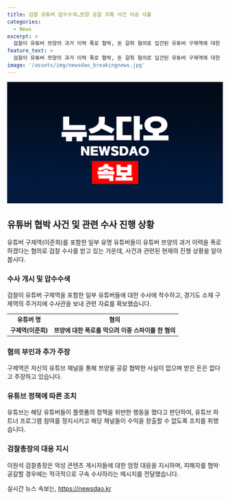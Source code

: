 ```yaml
---
title: 검찰 유튜버 압수수색…쯔양 공갈 의혹 사건 이송 사흘
categories:
  - News
excerpt: >
  검찰이 유튜버 쯔양의 과거 이력 폭로 협박, 돈 갈취 혐의로 입건된 유튜버 구제역에 대한 강제수사에 착수. 구제역이 쯔양과의 혐의 소각 경비, 혼란 섞인 과거 폭로 제안에 대한 해명과 혐의 부인. 유튜브 채널 가로세로연구소의 협박 주장과 쯔양의 폭행 협박 고소 등 여론의 비판 고개. 방통심의위원회, 검찰총장 등이 악성 콘텐츠 작성자 대응 강조. 유튜브 정책 위반으로 카라큘라 미디어, 전국진 및 구제역 유튜브 파트너 프로그램 정지. 유튜버들은 자세 낮추며 사과 및 해명 입장을 표명.
feature_text: >
  검찰이 유튜버 쯔양의 과거 이력 폭로 협박, 돈 갈취 혐의로 입건된 유튜버 구제역에 대한 강제수사에 착수. 구제역이 쯔양과의 혐의 소각 경비, 혼란 섞인 과거 폭로 제안에 대한 해명과 혐의 부인. 유튜브 채널 가로세로연구소의 협박 주장과 쯔양의 폭행 협박 고소 등 여론의 비판 고개. 방통심의위원회, 검찰총장 등이 악성 콘텐츠 작성자 대응 강조. 유튜브 정책 위반으로 카라큘라 미디어, 전국진 및 구제역 유튜브 파트너 프로그램 정지. 유튜버들은 자세 낮추며 사과 및 해명 입장을 표명.
image: '/assets/img/newsdao_breakingnews.jpg'
---
```


<p><img src="/assets/img/newsdao_breakingnews.jpg" alt="cryptoinkorea 속보" /></p>

<h2 data-ke-size="size26">유튜버 협박 사건 및 관련 수사 진행 상황</h2>

<p data-ke-size="size16">유튜버 구제역(이준희)를 포함한 일부 유명 유튜버들이 유튜버 쯔양의 과거 이력을 폭로하겠다는 혐의로 검찰 수사를 받고 있는 가운데, 사건과 관련된 현재의 진행 상황을 알아봅시다.</p>

<h3>수사 개시 및 압수수색</h3>

<p data-ke-size="size16">검찰이 유튜버 구제역을 포함한 일부 유튜버들에 대한 수사에 착수하고, 경기도 소재 구제역의 주거지에 수사관을 보내 관련 자료를 확보했습니다.</p>

<table>
  <tr>
    <td style="text-align: center; height: 17px;"><b>유튜버 명</b></td>
    <td style="text-align: center; height: 17px;"><b>혐의</b></td>
  </tr>
  <tr>
    <td style="text-align: center; height: 17px;"><b>구제역(이준희)</b></td>
    <td style="text-align: center; height: 17px;"><b>쯔양에 대한 폭로를 막으려 이중 스파이를 한 혐의</b></td>
  </tr>
</table>

<h3>혐의 부인과 추가 주장</h3>

<p data-ke-size="size16">구제역은 자신의 유튜브 채널을 통해 쯔양을 공갈 협박한 사실이 없으며 받은 돈은 없다고 주장하고 있습니다.</p>

<h3>유튜브 정책에 따른 조치</h3>

<p data-ke-size="size16">유튜브는 해당 유튜버들이 플랫폼의 정책을 위반한 행동을 했다고 판단하여, 유튜브 파트너 프로그램 참여를 정지시키고 해당 채널들이 수익을 창출할 수 없도록 조치를 취했습니다.</p>

<h3>검찰총장의 대응 지시</h3>

<p data-ke-size="size16">이원석 검찰총장은 악성 콘텐츠 게시자들에 대한 엄정 대응을 지시하며, 피해자를 협박·공갈할 경우에는 적극적으로 구속 수사하라는 메시지를 전달했습니다.</p>
실시간 뉴스 속보는, <a href="https://newsdao.kr" rel="dofollow">https://newsdao.kr</a>


